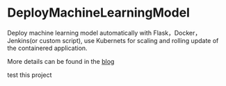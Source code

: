 # DeployMachineLearningModel

Deploy machine learning model automatically with Flask，Docker，Jenkins(or custom script), use Kubernets for scaling and rolling update of the containered application.

More details can be found in the [blog](http://wulc.me/2019/04/19/%E9%80%9A%E8%BF%87%20Flask,%20Docker,%20Jenkins%20%E5%92%8C%20Kubernets%20%E9%83%A8%E7%BD%B2%E6%9C%BA%E5%99%A8%E5%AD%A6%E4%B9%A0%E6%A8%A1%E5%9E%8B/)

test this project
